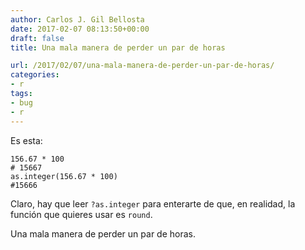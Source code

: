 ```yaml
---
author: Carlos J. Gil Bellosta
date: 2017-02-07 08:13:50+00:00
draft: false
title: Una mala manera de perder un par de horas

url: /2017/02/07/una-mala-manera-de-perder-un-par-de-horas/
categories:
- r
tags:
- bug
- r
---
```


Es esta:




    156.67 * 100
    # 15667
    as.integer(156.67 * 100)
    #15666




Claro, hay que leer `?as.integer` para enterarte de que, en realidad, la función que quieres usar es `round`.

Una mala manera de perder un par de horas.
